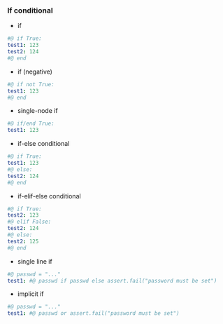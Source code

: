 ### If conditional

- if

```yaml
#@ if True:
test1: 123
test2: 124
#@ end
```

- if (negative)

```yaml
#@ if not True:
test1: 123
#@ end
```

- single-node if

```yaml
#@ if/end True:
test1: 123
```

- if-else conditional

```yaml
#@ if True:
test1: 123
#@ else:
test2: 124
#@ end
```

- if-elif-else conditional

```yaml
#@ if True:
test2: 123
#@ elif False:
test2: 124
#@ else:
test2: 125
#@ end
```

- single line if

```yaml
#@ passwd = "..."
test1: #@ passwd if passwd else assert.fail("password must be set")
```

- implicit if

```yaml
#@ passwd = "..."
test1: #@ passwd or assert.fail("password must be set")
```
